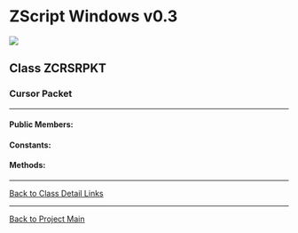 # ZScript Windows v0.3

![](https://github.com/Saican/ZSWin/blob/master/README/ZSWin_Logo.png)

## Class ZCRSRPKT
### Cursor Packet

------------


#### Public Members:

#### Constants:


#### Methods:


------------


[Back to Class Detail Links](https://github.com/Saican/ZSWin/blob/master/README/05%20-%20Classes.md)

------------


[Back to Project Main](https://github.com/Saican/ZSWin "Back to Project Main")